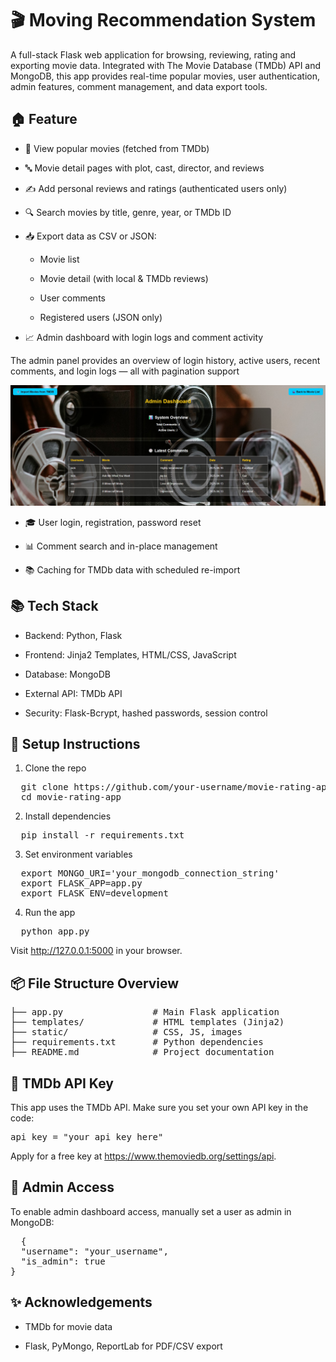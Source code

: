 # 🎬 Moving Recommendation System
  A full-stack Flask web application for browsing, reviewing, rating and exporting movie data. Integrated with The Movie Database (TMDb) API and MongoDB, this app provides real-time popular movies, user authentication, admin features, comment management, and data export tools.
## 🏠 Feature
- 🎥 View popular movies (fetched from TMDb)

- 🔤 Movie detail pages with plot, cast, director, and reviews

- ✍️ Add personal reviews and ratings (authenticated users only)

- 🔍 Search movies by title, genre, year, or TMDb ID

- 📥 Export data as CSV or JSON:

  - Movie list

  - Movie detail (with local & TMDb reviews)

  - User comments

  - Registered users (JSON only)

- 📈 Admin dashboard with login logs and comment activity

The admin panel provides an overview of login history, active users, recent comments, and login logs — all with pagination support

![Admin Dashboard Screenshot](pics/Admin_dashboard_1.jpg)


- 🎓 User login, registration, password reset

- 📊 Comment search and in-place management

- 📚 Caching for TMDb data with scheduled re-import
## 📚 Tech Stack
- Backend: Python, Flask

- Frontend: Jinja2 Templates, HTML/CSS, JavaScript

- Database: MongoDB

- External API: TMDb API

- Security: Flask-Bcrypt, hashed passwords, session control
## 🔧 Setup Instructions
1. Clone the repo
<pre>
  git clone https://github.com/your-username/movie-rating-app.git
  cd movie-rating-app 
</pre>
2. Install dependencies
<pre>
  pip install -r requirements.txt
</pre>
3. Set environment variables
<pre>
  export MONGO_URI='your_mongodb_connection_string'
  export FLASK_APP=app.py
  export FLASK_ENV=development
</pre>
4. Run the app
<pre>
  python app.py
</pre>
Visit http://127.0.0.1:5000 in your browser.
## 📦 File Structure Overview
<pre>
├── app.py                 # Main Flask application
├── templates/             # HTML templates (Jinja2)
├── static/                # CSS, JS, images
├── requirements.txt       # Python dependencies
├── README.md              # Project documentation
</pre>
## 🚀 TMDb API Key
This app uses the TMDb API. Make sure you set your own API key in the code:
<pre>api_key = "your_api_key_here"</pre>
Apply for a free key at https://www.themoviedb.org/settings/api.
## 🧱 Admin Access
To enable admin dashboard access, manually set a user as admin in MongoDB:
<pre>
  {
  "username": "your_username",
  "is_admin": true
}
</pre>
## ✨ Acknowledgements
- TMDb for movie data

- Flask, PyMongo, ReportLab for PDF/CSV export

